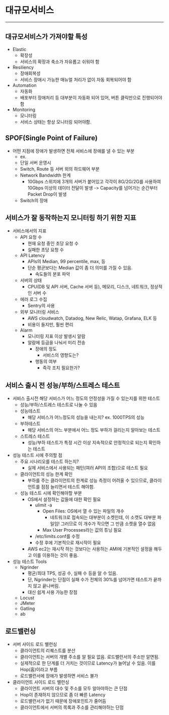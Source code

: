 # 대규모서비스
---

## 대규모서비스가 가져야할 특성

- Elastic
    - 확장성
    - 서비스의 확장과 축소가 자유롭고 쉬워야 함
- Resiliency
    - 장애회복성
    - 서비스 장애시 가능한 매뉴얼 처리가 없이 자동 회복되어야 함
- Automation
    - 자동화
    - 배포부터 장애처리 등 대부분이 자동화 되어 있어, 버튼 클릭만으로 진행되어야 함
- Monitoring
    - 모니터링
    - 서비스 상태는 항상 모니터링 되어야함.

## SPOF(Single Point of Failure)

- 어떤 지점에 장애가 발생하면 전체 서비스에 장애를 낼 수 있는 부분
    - ex. 
    - 단일 서버 운영시 
    - Switch, Route 등 서버 외의 하드웨어 부분
    - Network Bandwidth 한계
        - 10Gbps 스위치에 3개의 서버가 붙어있고 각각이 8G/2G/2G를 사용하여 10Gbps 이상의 데이터 전달이 발생 -> Capacity를 넘어가는 순간부터 Packet Drop이 발생
    - Switch의 장애

## 서비스가 잘 동작하는지 모니터링 하기 위한 지표
- 서비스에서의 지표
    - API 요청 수
        - 현재 요청 중인 초당 요청 수
        - 실패한 초당 요청 수
    - API Latency
        - APIs의 Median, 99 percentile, max, 등
        - 단순 평균보다는 Median 값이 좀 더 의미를 가질 수 있음.
            - 속도들의 분포 파악
    - 서버의 상태
        - CPU(DB 및 API 서버, Cache 서버 등), 메모리, 디스크, 네트워크, 정상적인 서버 수
    - 에러 로그 수집
        - Sentry의 사용
    - 외부 모니터링 서비스
        - AWS cloudwatch, Datadog, New Relic, Watap, Grafana, ELK 등
        - 비용이 들지만, 훨씬 편리
    - Alarm
        - 모니터링 지표 이상 발생시 알람
        - 알람에 등급을 나눠서 미리 전송
            - 장애의 정도
                - 서비스의 영향도는?
            - 행동의 여부
                - 즉각 조치 필요한가?

## 서비스 출시 전 성능/부하/스트레스 테스트
- 서비스 출시전 해당 서비스가 어느 정도의 안정성을 가질 수 있는지를 위한 테스트
    - 성능/부하/스트레스 테스트로 나눌 수 있음
    - 성능테스트
        - 해당 서비스가 어느정도의 성능을 내는지? ex. 1000TPS의 성능
    - 부하테스트
        - 해당 서비스의 어느 부분에서 어느 정도 부하가 걸리는지 알아보는 테스트
    - 스트레스 테스트
        - 성능/부하 테스트가 특정 시간 이상 지속적으로 안정적으로 되는지 확인하는 테스트
- 성능 테스트 시에 주의할 점
    - 주요 시나리오를 테스트 하는지?
        - 실제 서비스에서 사용되는 패턴(여러 API의 조합)으로 테스트 필요
    - 클라이언트의 성능 한계 확인
        - 부하를 주는 클라이언트의 한계로 성능 측정이 어려울 수 있으므로, 클라이언트를 점점 늘리면서 테스트 해야함.
    - 성능 테스트 시에 확인해야할 부분
        - OS에서 설정하는 값들에 대한 확인 필요
            - ulimit -a
                - Open Files: OS에서 열 수 있는 파일의 개수
                    - 네트워크로 접속되는 대부분이 소켓인데, 이 소캣도 대부분 파일임! 그러므로 이 개수가 작으면 그 만큼 소켓을 열수 없음
                - Max User Processes라는 값의 튜닝 필요
            - /etc/limits.conf를 수정
            - 수정 후에 기본적으로 재시작이 필요
        - AWS ec2는 재시작 하는 것보다는 사용하는 AMI에 기본적인 설정을 해두고 이를 이용하는 것이 좋음.
- 성능 테스트 Tools
    - Ngrinder
        - 평균/최대 TPS, 성공 수, 실패 수 등을 알 수 있음.
        - 단, Ngrinder는 단점이 실패 수가 전체의 30%를 넘어가면 테스트가 끝까지 않고 끝나버림.
        - 대신 쉽게 사용 가능한 장점
    - Locust
    - JMeter
    - Gatling
    - ab

## 로드밸런싱
- 서버 사이드 로드 밸런싱
    - 클라이언트의 리퀘스트를 분산
    - 클라이언트는 서버의 개별 주소를 알 필요 없음. 로드밸런서의 주소만 알면됨.
    - 실제적으로 한 단계를 더 거치는 것이므로 Latency가 늘어날 수 있음. 이를 Hop(홉)이라고 부름
    - 로드밸런서에 장애가 발생하면 서비스 불가
- 클라이언트 사이드 로드 밸런싱
    - 클라이언트 서버의 대수 및 주소를 모두 알아야하는 큰 단점
    - Hop이 존재하지 않으므로 좀 더 빠른 Latency
    - 로드밸런서가 없기 때문에 장애포인트가 줄어듬
    - 클라이언트에서 서버의 목록과 주소를 관리해야하는 단점
